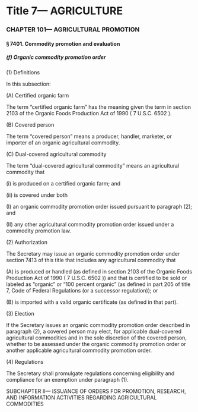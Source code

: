 
# Title 7— AGRICULTURE
### CHAPTER 101— AGRICULTURAL PROMOTION
#### § 7401. Commodity promotion and evaluation
##### (f) Organic commodity promotion order

(1) Definitions

In this subsection:

(A) Certified organic farm

The term “certified organic farm” has the meaning given the term in section 2103 of the Organic Foods Production Act of 1990 ( 7 U.S.C. 6502 ).

(B) Covered person

The term “covered person” means a producer, handler, marketer, or importer of an organic agricultural commodity.

(C) Dual-covered agricultural commodity

The term “dual-covered agricultural commodity” means an agricultural commodity that

(i) is produced on a certified organic farm; and

(ii) is covered under both

(I) an organic commodity promotion order issued pursuant to paragraph (2); and

(II) any other agricultural commodity promotion order issued under a commodity promotion law.

(2) Authorization

The Secretary may issue an organic commodity promotion order under section 7413 of this title that includes any agricultural commodity that

(A) is produced or handled (as defined in section 2103 of the Organic Foods Production Act of 1990 ( 7 U.S.C. 6502 )) and that is certified to be sold or labeled as “organic” or “100 percent organic” (as defined in part 205 of title 7, Code of Federal Regulations (or a successor regulation)); or

(B) is imported with a valid organic certificate (as defined in that part).

(3) Election

If the Secretary issues an organic commodity promotion order described in paragraph (2), a covered person may elect, for applicable dual-covered agricultural commodities and in the sole discretion of the covered person, whether to be assessed under the organic commodity promotion order or another applicable agricultural commodity promotion order.

(4) Regulations

The Secretary shall promulgate regulations concerning eligibility and compliance for an exemption under paragraph (1).

SUBCHAPTER II— ISSUANCE OF ORDERS FOR PROMOTION, RESEARCH, AND INFORMATION ACTIVITIES REGARDING AGRICULTURAL COMMODITIES
